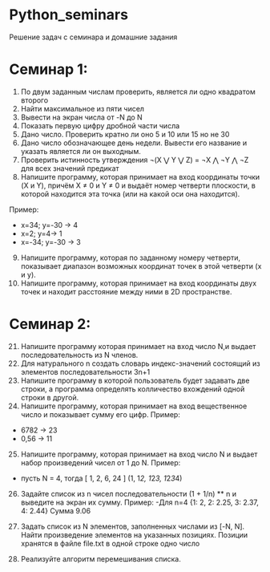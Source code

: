 # Python_seminars
Решение задач с семинара и домашние задания

# Семинар 1:
1. По двум заданным числам проверить, является ли одно квадратом второго
2. Найти максимальное из пяти чисел
3. Вывести на экран числа от -N до N
4. Показать первую цифру дробной части числа
5. Дано число. Проверить кратно ли оно 5 и 10 или 15 но не 30
6. Дано число обозначающее день недели. Вывести его название и указать является ли он выходным.
7. Проверить истинность утверждения ¬(X ⋁ Y ⋁ Z) = ¬X ⋀ ¬Y ⋀ ¬Z для всех значений предикат
8. Напишите программу, которая принимает на вход координаты точки (X и Y), причём X ≠ 0 и Y ≠ 0 и выдаёт номер четверти плоскости, в которой находится эта точка (или на какой оси она находится).

Пример:

- x=34; y=-30 -> 4
- x=2; y=4-> 1
- x=-34; y=-30 -> 3
9. Напишите программу, которая по заданному номеру четверти, показывает диапазон возможных координат точек в этой четверти (x и y).
10. Напишите программу, которая принимает на вход координаты двух точек и находит расстояние между ними в 2D пространстве.

# Семинар 2:

21. Напишите программу которая принимает на вход число N,и выдает последовательность из N членов.
22. Для натурального n создать словарь индекс-значений состоящий из элементов последовательности 3n+1
23. Напишите программу в которой пользователь будет задавать две строки, а программа определять          колличество вхождений одной строки в другой.
24. Напишите программу, которая принимает на вход вещественное число и показывает сумму его цифр.
Пример:
- 6782 -> 23
- 0,56 -> 11

25. Напишите программу, которая принимает на вход число N и выдает набор произведений чисел от 1 до N.
Пример:
- пусть N = 4, тогда [ 1, 2, 6, 24 ] (1, 1*2, 1*2*3, 1*2*3*4)

26. Задайте список из n чисел последовательности (1 + 1/n) ** n и выведите на экран их сумму.
Пример:
-Для n=4 {1: 2, 2: 2.25, 3: 2.37, 4: 2.44}
Сумма 9.06

27. Задать список из N элементов, заполненных числами из [-N, N]. Найти произведение элементов на указанных позициях. Позиции хранятся в файле file.txt в одной строке одно число

28. Реализуйте алгоритм перемешивания списка.
